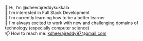 
👋 Hi, I’m @dheerajreddykukkala  
👀 I’m interested in Full Stack Development  
🌱 I’m currently learning how to be a better learner  
💞️  I'm always excited to work with new and challenging domains of technology (especially computer science)  
📫 How to reach me: kdheerajreddy97@gmail.com  
